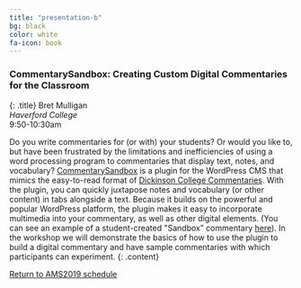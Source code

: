 ```yaml
---
title: "presentation-b"
bg: black
color: white
fa-icon: book
---
```


### CommentarySandbox: Creating Custom Digital Commentaries for the Classroom
{: .title}
Bret Mulligan  
*Haverford College*  
9:50-10:30am

Do you write commentaries for (or with) your students? Or would you like to, but have been frustrated by the limitations and inefficiencies of using a word processing program to commentaries that display text, notes, and vocabulary? [CommentarySandbox](http://iris.haverford.edu/sandbox/) is a plugin for the WordPress CMS that mimics the easy-to-read format of [Dickinson College Commentaries](http://dcc.dickinson.edu/). With the plugin, you can quickly juxtapose notes and vocabulary (or other content) in tabs alongside a text. Because it builds on the powerful and popular WordPress platform, the plugin makes it easy to incorporate multimedia into your commentary, as well as other digital elements. (You can see an example of a student-created "Sandbox” commentary [here](http://iris.haverford.edu/echo/)). In the workshop we will demonstrate the basics of how to use the plugin to build a digital commentary and have sample commentaries with which participants can experiment.
{: .content}

<a href="#schedule_">Return to AMS2019 schedule</a>
